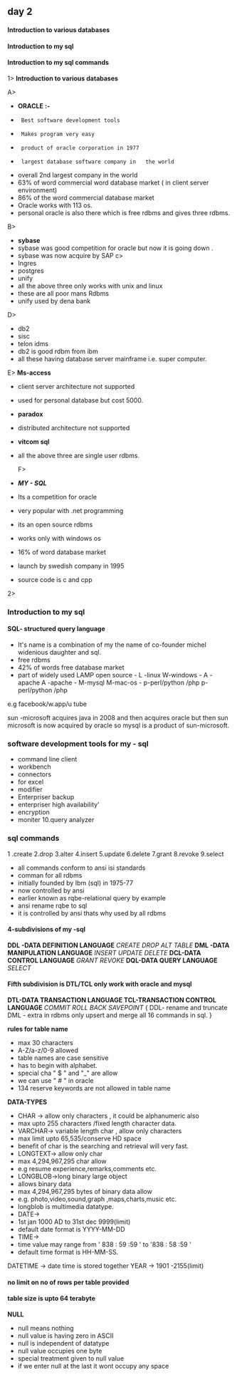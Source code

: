## day 2
#### Introduction to various databases
#### Introduction to my sql
#### Introduction to my sql commands

 1>  **Introduction to various databases**
		 
A> 
 - **ORACLE** **:-** 
 -  	Best software development tools
 -      Makes program very easy
 -      product of oracle corporation in 1977
 -      largest database software company in   the world
 - overall  2nd largest company in the world
 - 63% of word commercial word database market ( in client server environment)
 - 86% of the word commercial database market
 - Oracle works with 113 os.
 - personal oracle is also there which is free rdbms and gives three rdbms.
 
B>
 - **sybase**
 - sybase was good competition for oracle but now it is going down .
 - sybase was now acquire by SAP
c>
 - Ingres 
 - postgres
 -  unify
 - all the above three only works with unix and linux
 - these are all poor mans Rdbms 
 - unify used by dena bank

D>

 - db2
 - sisc
 - telon idms
 - db2 is good rdbm from ibm
 - all these having database server mainframe i.e. super computer.

E>
**Ms-access**
 - client server architecture not supported
 - used for personal database but cost 5000.
 - **paradox**
 - distributed architecture not supported
 - **vitcom sql**
 - all the above three are single user rdbms.

	F>
	

 - ***MY - SQL***
 - Its a competition for oracle
 - very popular with .net programming
 - its an open source rdbms
 - works only with windows os
 - 16% of word database market
 - launch by swedish company in 1995
 - source code is c and cpp

2>
### Introduction to my sql
#### SQL- structured  query language

 - It's name is a combination of  my the name of co-founder michel widenious daughter and sql.
 - free rdbms
 - 42% of words free database market
 - part of widely  used  LAMP open source 
		 - L -linux                           W-windows
		 - A -apache                        A -apache 
		 - M-mysql                          M-mac-os
		 - p-perl/python /php        p-perl/python /php 

e.g facebook/w.app/u tube


sun -microsoft acquires  java in 2008
and then acquires oracle but then sun microsoft is now acquired by oracle so mysql is a product of sun-microsoft.

### software development tools for my - sql

 - command line client 
 - workbench
 - connectors
 - for excel
 - modifier
 - Enterpriser backup
 - enterpriser high availability'
 - encryption
 - moniter
 10.query analyzer
  
  ### sql commands
  
 1 .create
 2.drop
 3.alter
 4.insert
 5.update
 6.delete
 7.grant
 8.revoke
 9.select
 
 - all commands conform to ansi isi standards
 - comman for all rdbms
 - initially founded by Ibm (sql) in 1975-77
 - now controlled by ansi
 - earlier known as rqbe-relational query by example
 - ansi rename rqbe to sql
 - it is controlled by ansi thats why used by all rdbms


#### 4-subdivisions of my -sql
**DDL -DATA DEFINITION LANGUAGE**
	      *CREATE*
	      *DROP*
	      *ALT TABLE*
**DML -DATA MANIPULATION LANGUAGE**
			*INSERT*
			*UPDATE*
			*DELETE*
**DCL-DATA CONTROL LANGUAGE**
            *GRANT*
            *REVOKE*
 **DQL-DATA QUERY LANGUAGE**
			*SELECT*
#### Fifth subdivision is DTL/TCL only work with oracle and mysql
**DTL-DATA TRANSACTION LANGUAGE
    TCL-TRANSACTION CONTROL LANGUAGE**
			    *COMMIT*
			    *ROLL BACK*
			    *SAVEPOINT*
{
DDL- rename and truncate
DML - extra in rdbms only
upsert and merge
all 16 commands in sql.
}

**rules for table name**

 - max 30 characters
 - A-Z/a-z/0-9 allowed
 - table names are case sensitive
 - has to begin with alphabet.
 - special cha  " $ " and "_" are allow
 - we can use " # " in oracle 
 - 134 reserve keywords are not allowed in table name


**DATA-TYPES**

 - CHAR -> allow only characters , it could be alphanumeric also
 - max upto 255 characters /fixed length character data.
 - VARCHAR-> variable length char , allow only characters
 - max limit upto 65,535/conserve HD space
 - benefit of char is the searching and retrieval will  very fast.
 - LONGTEXT-> allow only char 
 - max 4,294,967,295 char allow
 - e.g resume experience,remarks,comments etc.
 - LONGBLOB->long binary large object
 - allows binary data
 - max 4,294,967,295 bytes of binary data allow
 - e.g. photo,video,sound,graph ,maps,charts,music etc.
 - longblob is multimedia datatype.
 - DATE->
 - 1st jan 1000 AD to 31st dec 9999(limit)
 - default date format is  YYYY-MM-DD
 - TIME->
 - time value may range from ' 838 : 59 :59 ' to '838 : 58 :59 '
 - default time format is HH-MM-SS.

DATETIME -> date time is stored together
YEAR -> 1901 -2155(limit)

#### no limit on no of rows per table provided
#### table size is upto 64 terabyte 


**NULL**

 - null means nothing
 - null value is having zero in ASCII
 - null is independent of datatype
 - null value occupies one byte
 - special treatment given to null value
 - if we enter null at the last it wont occupy any space

